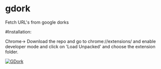 # gdork

Fetch URL's from google dorks

#Installation:

Chrome->
Download the repo and go to chrome://extensions/ and enable developer mode and click on 'Load Unpacked' and choose the extension folder.

[![GDork](https://res.cloudinary.com/marcomontalbano/image/upload/v1621338038/video_to_markdown/images/youtube--Ib0UQjDYZk0-c05b58ac6eb4c4700831b2b3070cd403.jpg)](https://youtu.be/Ib0UQjDYZk0 "GDork")
